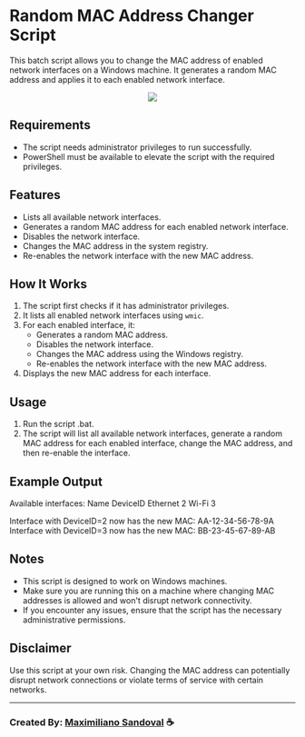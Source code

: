 # Random MAC Address Changer Script

This batch script allows you to change the MAC address of enabled network interfaces on a Windows machine. It generates a random MAC address and applies it to each enabled network interface.

<p align="center">
  <img src="https://github.com/user-attachments/assets/0ceb52af-e3b3-4bc9-b353-e7cc74b1698d"/>
</p>

## Requirements

- The script needs administrator privileges to run successfully.
- PowerShell must be available to elevate the script with the required privileges.
  
## Features

- Lists all available network interfaces.
- Generates a random MAC address for each enabled network interface.
- Disables the network interface.
- Changes the MAC address in the system registry.
- Re-enables the network interface with the new MAC address.

## How It Works

1. The script first checks if it has administrator privileges.
2. It lists all enabled network interfaces using `wmic`.
3. For each enabled interface, it:
   - Generates a random MAC address.
   - Disables the network interface.
   - Changes the MAC address using the Windows registry.
   - Re-enables the network interface with the new MAC address.
4. Displays the new MAC address for each interface.

## Usage

1. Run the script .bat.
2. The script will list all available network interfaces, generate a random MAC address for each enabled interface, change the MAC address, and then re-enable the interface.

## Example Output

Available interfaces: Name DeviceID Ethernet 2 Wi-Fi 3

Interface with DeviceID=2 now has the new MAC: AA-12-34-56-78-9A Interface with DeviceID=3 now has the new MAC: BB-23-45-67-89-AB

## Notes

- This script is designed to work on Windows machines.
- Make sure you are running this on a machine where changing MAC addresses is allowed and won't disrupt network connectivity.
- If you encounter any issues, ensure that the script has the necessary administrative permissions.

## Disclaimer

Use this script at your own risk. Changing the MAC address can potentially disrupt network connections or violate terms of service with certain networks.

---

### Created By: [Maximiliano Sandoval](https://github.com/maxisandoval37) ☕
